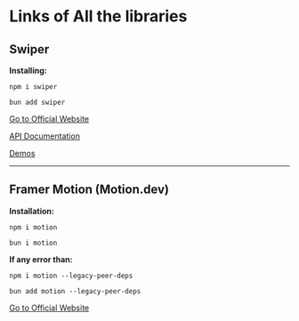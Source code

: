 # Links of All the libraries

## Swiper

**Installing:**

```
npm i swiper

bun add swiper
```

[Go to Official Website](https://swiperjs.com/react)

[API Documentation](https://swiperjs.com/swiper-api)

[Demos](https://swiperjs.com/demos)

---

## Framer Motion (Motion.dev)

**Installation:**

```
npm i motion

bun i motion
```

**If any error than:**

```
npm i motion --legacy-peer-deps

bun add motion --legacy-peer-deps
```

[Go to Official Website](https://motion.dev/docs/react)
